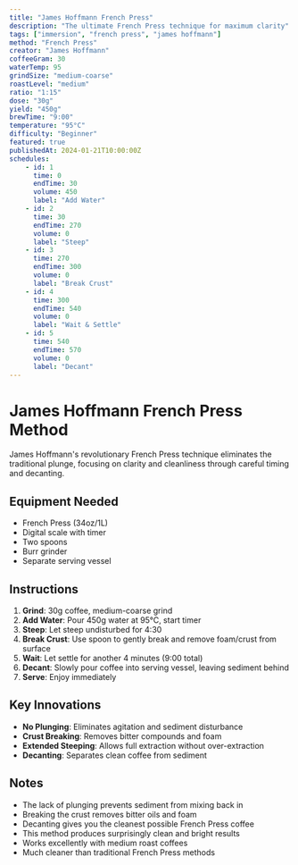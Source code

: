 ```yaml
---
title: "James Hoffmann French Press"
description: "The ultimate French Press technique for maximum clarity"
tags: ["immersion", "french press", "james hoffmann"]
method: "French Press"
creator: "James Hoffmann"
coffeeGram: 30
waterTemp: 95
grindSize: "medium-coarse"
roastLevel: "medium"
ratio: "1:15"
dose: "30g"
yield: "450g"
brewTime: "9:00"
temperature: "95°C"
difficulty: "Beginner"
featured: true
publishedAt: 2024-01-21T10:00:00Z
schedules:
    - id: 1
      time: 0
      endTime: 30
      volume: 450
      label: "Add Water"
    - id: 2
      time: 30
      endTime: 270
      volume: 0
      label: "Steep"
    - id: 3
      time: 270
      endTime: 300
      volume: 0
      label: "Break Crust"
    - id: 4
      time: 300
      endTime: 540
      volume: 0
      label: "Wait & Settle"
    - id: 5
      time: 540
      endTime: 570
      volume: 0
      label: "Decant"
---
```


# James Hoffmann French Press Method

James Hoffmann's revolutionary French Press technique eliminates the traditional plunge, focusing on clarity and cleanliness through careful timing and decanting.

## Equipment Needed

- French Press (34oz/1L)
- Digital scale with timer
- Two spoons
- Burr grinder
- Separate serving vessel

## Instructions

1. **Grind**: 30g coffee, medium-coarse grind
2. **Add Water**: Pour 450g water at 95°C, start timer
3. **Steep**: Let steep undisturbed for 4:30
4. **Break Crust**: Use spoon to gently break and remove foam/crust from surface
5. **Wait**: Let settle for another 4 minutes (9:00 total)
6. **Decant**: Slowly pour coffee into serving vessel, leaving sediment behind
7. **Serve**: Enjoy immediately

## Key Innovations

- **No Plunging**: Eliminates agitation and sediment disturbance
- **Crust Breaking**: Removes bitter compounds and foam
- **Extended Steeping**: Allows full extraction without over-extraction
- **Decanting**: Separates clean coffee from sediment

## Notes

- The lack of plunging prevents sediment from mixing back in
- Breaking the crust removes bitter oils and foam
- Decanting gives you the cleanest possible French Press coffee
- This method produces surprisingly clean and bright results
- Works excellently with medium roast coffees
- Much cleaner than traditional French Press methods
